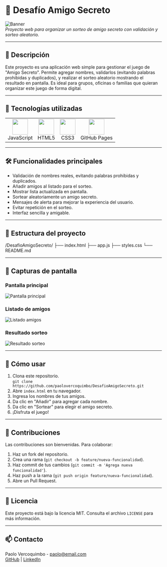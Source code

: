 # 🎁 Desafío Amigo Secreto

![Banner](https://user-images.githubusercontent.com/tu_usuario/banner_amigo_secreto.png)  
*Proyecto web para organizar un sorteo de amigo secreto con validación y sorteo aleatorio.*

---

## 📝 Descripción

Este proyecto es una aplicación web simple para gestionar el juego de "Amigo Secreto". Permite agregar nombres, validarlos (evitando palabras prohibidas y duplicados), y realizar el sorteo aleatorio mostrando el resultado en pantalla. Es ideal para grupos, oficinas o familias que quieran organizar este juego de forma digital.

---

## 🚀 Tecnologías utilizadas

<table>
  <tr>
    <td align="center"><img src="https://cdn-icons-png.flaticon.com/512/5968/5968292.png" width="50" /><br>JavaScript</td>
    <td align="center"><img src="https://cdn-icons-png.flaticon.com/512/732/732190.png" width="50" /><br>HTML5</td>
    <td align="center"><img src="https://cdn-icons-png.flaticon.com/512/732/732190.png" width="50" /><br>CSS3</td>
    <td align="center"><img src="https://cdn-icons-png.flaticon.com/512/25/25231.png" width="50" /><br>GitHub Pages</td>
  </tr>
</table>

---

## 🛠 Funcionalidades principales

- Validación de nombres reales, evitando palabras prohibidas y duplicados.
- Añadir amigos al listado para el sorteo.
- Mostrar lista actualizada en pantalla.
- Sortear aleatoriamente un amigo secreto.
- Mensajes de alerta para mejorar la experiencia del usuario.
- Evitar repetición en el sorteo.
- Interfaz sencilla y amigable.

---

## 📁 Estructura del proyecto

/DesafioAmigoSecreto/
├── index.html
├── app.js
├── styles.css
└── README.md


---

## 📸 Capturas de pantalla

### Pantalla principal

![Pantalla principal](https://user-images.githubusercontent.com/tu_usuario/captura_pantalla_1.png)

### Listado de amigos

![Listado amigos](https://user-images.githubusercontent.com/tu_usuario/captura_pantalla_2.png)

### Resultado sorteo

![Resultado sorteo](https://user-images.githubusercontent.com/tu_usuario/captura_pantalla_3.png)

---

## 📌 Cómo usar

1. Clona este repositorio.  
   `git clone https://github.com/paolovercoquimbo/DesafioAmigoSecreto.git`  
2. Abre `index.html` en tu navegador.  
3. Ingresa los nombres de tus amigos.  
4. Da clic en "Añadir" para agregar cada nombre.  
5. Da clic en "Sortear" para elegir el amigo secreto.  
6. ¡Disfruta el juego!

---

## 🤝 Contribuciones

Las contribuciones son bienvenidas. Para colaborar:

1. Haz un fork del repositorio.  
2. Crea una rama (`git checkout -b feature/nueva-funcionalidad`).  
3. Haz commit de tus cambios (`git commit -m 'Agrega nueva funcionalidad'`).  
4. Haz push a la rama (`git push origin feature/nueva-funcionalidad`).  
5. Abre un Pull Request.

---

## 📄 Licencia

Este proyecto está bajo la licencia MIT. Consulta el archivo `LICENSE` para más información.

---

## 📫 Contacto

Paolo Vercoquimbo - paolo@email.com  
[GitHub](https://github.com/paolovercoquimbo) | [LinkedIn]([https://linkedin.com/in/paolovercoquimbo](https://www.linkedin.com/in/paolo-vergara-a0629365/))


